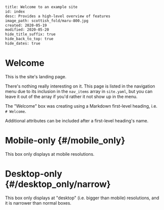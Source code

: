 ```page
title: Welcome to an example site
id: index
desc: Provides a high-level overview of features
image_path: scottish_fold/maru-800.jpg
created: 2020-05-19
modified: 2020-05-20
hide_title_suffix: true
hide_back_to_top: true
hide_dates: true
```

# Welcome

This is the site's landing page.

There's nothing really interesting on it. This page is listed in the navigation
menu due to its inclusion in the `nav_items` array in `site.yaml`, but you can
leave it out of the array if you'd rather it not show up in the menu.

The "Welcome" box was creating using a Markdown first-level heading, i.e.
`# Welcome`.

Additional attributes can be included after a first-level heading's name.

# Mobile-only {#/mobile_only}

This box only displays at mobile resolutions.

# Desktop-only {#/desktop_only/narrow}

This box only displays at "desktop" (i.e. bigger than mobile) resolutions, and
it is narrower than normal boxes.
